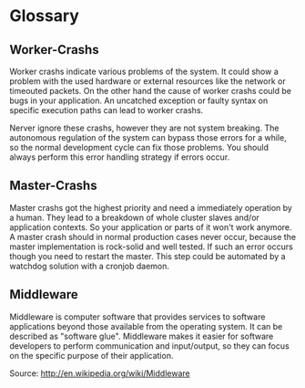 # Glossary

## Worker-Crashs

Worker crashs indicate various problems of the system. It could show a problem
with the used hardware or external resources like the network or timeouted packets.
On the other hand the cause of worker crashs could be bugs in your application.
An uncatched exception or faulty syntax on specific execution paths can lead to
worker crashs.

Nerver ignore these crashs, however they are not system breaking. The autonomous
regulation of the system can bypass those errors for a while, so the normal development
cycle can fix those problems. You should always perform this error handling strategy
if errors occur.

## Master-Crashs

Master crashs got the highest priority and need a immediately operation by a human.
They lead to a breakdown of whole cluster slaves and/or application contexts. So your
application or parts of it won't work anymore. A master crash should in normal production
cases never occur, because the master implementation is rock-solid and well tested.
If such an error occurs though you need to restart the master. This step could be automated
by a watchdog solution with a cronjob daemon.

## Middleware

Middleware is computer software that provides services to software applications
beyond those available from the operating system. It can be described as "software glue".
Middleware makes it easier for software developers to perform communication and
input/output, so they can focus on the specific purpose of their application.

Source: http://en.wikipedia.org/wiki/Middleware

